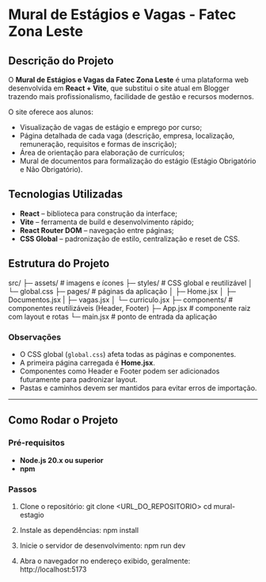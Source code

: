 # Mural de Estágios e Vagas - Fatec Zona Leste

## Descrição do Projeto
O **Mural de Estágios e Vagas da Fatec Zona Leste** é uma plataforma web desenvolvida em **React + Vite**, que substitui o site atual em Blogger trazendo mais profissionalismo, facilidade de gestão e recursos modernos.  

O site oferece aos alunos:
- Visualização de vagas de estágio e emprego por curso;
- Página detalhada de cada vaga (descrição, empresa, localização, remuneração, requisitos e formas de inscrição);
- Área de orientação para elaboração de currículos;
- Mural de documentos para formalização do estágio (Estágio Obrigatório e Não Obrigatório).

## Tecnologias Utilizadas
- **React** – biblioteca para construção da interface;
- **Vite** – ferramenta de build e desenvolvimento rápido;
- **React Router DOM** – navegação entre páginas;
- **CSS Global** – padronização de estilo, centralização e reset de CSS.


## Estrutura do Projeto

src/
├─ assets/ # imagens e ícones
├─ styles/ # CSS global e reutilizável
│ └─ global.css
├─ pages/ # páginas da aplicação
│ ├─ Home.jsx
│ ├─ Documentos.jsx
| ├─ vagas.jsx
│ └─ curriculo.jsx
├─ components/ # componentes reutilizáveis (Header, Footer)
├─ App.jsx # componente raiz com layout e rotas
└─ main.jsx # ponto de entrada da aplicação

### Observações
- O CSS global (`global.css`) afeta todas as páginas e componentes.
- A primeira página carregada é **Home.jsx**.
- Componentes como Header e Footer podem ser adicionados futuramente para padronizar layout.
- Pastas e caminhos devem ser mantidos para evitar erros de importação.

---

## Como Rodar o Projeto

### Pré-requisitos
- **Node.js 20.x ou superior**
- **npm** 

### Passos
1. Clone o repositório:
git clone <URL_DO_REPOSITORIO>
cd mural-estagio

2. Instale as dependências:
npm install

3. Inicie o servidor de desenvolvimento:
npm run dev

4. Abra o navegador no endereço exibido, geralmente:
http://localhost:5173